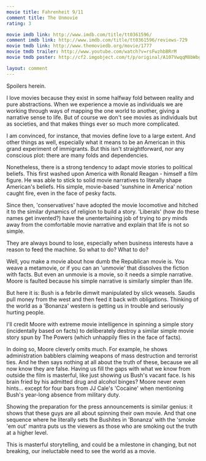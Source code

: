 ```yaml
---
movie title: Fahrenheit 9/11
comment title: The Unmovie
rating: 3

movie imdb link: http://www.imdb.com/title/tt0361596/
comment imdb link: http://www.imdb.com/title/tt0361596/reviews-729
movie tmdb link: http://www.themoviedb.org/movie/1777
movie tmdb trailer: http://www.youtube.com/watch?v=rsFwzhbBRrM
movie tmdb poster: http://cf2.imgobject.com/t/p/original/A107VwqqM8bWbgXfa8mEzIWpUC5.jpg

layout: comment
---
```


Spoilers herein.

I love movies because they exist in some halfway fold between reality and pure abstractions. When we experience a movie as individuals we are working through ways of mapping the one world to another, giving a narrative sense to life. But of course we don't see movies as individuals but as societies, and that makes things ever so much more complicated.

I am convinced, for instance, that movies define love to a large extent. And other things as well, especially what it means to be an American in this grand experiment of immigrants. But this isn't straightforward, nor any conscious plot: there are many folds and dependencies.

Nonetheless, there is a strong tendency to adapt movie stories to political beliefs. This first washed upon America with Ronald Reagan - himself a film figure. He was able to stick to solid movie narratives to literally shape American's beliefs. His simple, movie-based 'sunshine in America' notion caught fire, even in the face of pesky facts.

Since then, 'conservatives' have adopted the movie locomotive and hitched it to the similar dynamics of religion to build a story. 'Liberals' (how do these names get invented?) have the unentertaining job of trying to pry minds away from the comfortable movie narrative and explain that life is not so simple.

They are always bound to lose, especially when business interests have a reason to feed the machine. So what to do? What to do?

Well, you make a movie about how dumb the Republican movie is. You weave a metamovie, or if you can an 'unmovie' that dissolves the fiction with facts. But even an unmovie is a movie, so it needs a simple narrative. Moore is faulted because his simple narrative is similarly simpler than life.

But here it is: Bush is a febrile dimwit manipulated by slick weasels. Saudis pull money from the west and then feed it back with obligations. Thinking of the world as a 'Bonanza' western is getting us in trouble and seriously hurting people.

I'll credit Moore with extreme movie intelligence in spinning a simple story (incidentally based on facts) to deliberately destroy a similar simple movie story spun by The Powers (which unhappily flies in the face of facts). 

In doing so, Moore cleverly omits much. For example, he shows administration babblers claiming weapons of mass destruction and terrorist ties. And he then says nothing at all about the truth of these, because we all now know they are false. Having us fill the gaps with what we know from outside the film is masterful, like just showing us Bush's vacant face. Is his brain fried by his admitted drug and alcohol binges? Moore never even hints... except for four bars from JJ Cale's 'Cocaine' when mentioning Bush's year-long absence from military duty. 

Showing the preparation for the press announcements is similar genius: it shows that these guys are all about spinning their own movie. And that one sequence where he literally sets the Bushites in 'Bonanza' with the 'smoke 'em out' mantra puts us the viewers as those who are smoking out the truth at a higher level.

This is masterful storytelling, and could be a milestone in changing, but not breaking, our ineluctable need to see the world as a movie.